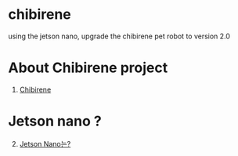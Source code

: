 # chibirene
using the jetson nano, upgrade the chibirene pet robot to version 2.0

# About Chibirene project
1. [Chibirene ](https://github.com/Jeonda/chibirene/wiki/chibirene)


# Jetson nano ?
2. [Jetson Nano는? ](https://github.com/Jeonda/chibirene/wiki/Jeton-nano)

